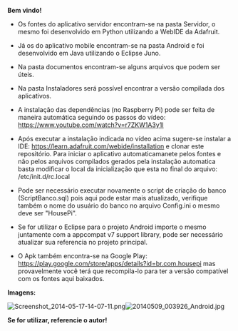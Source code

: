 **Bem vindo!**

* Os  fontes do aplicativo servidor encontram-se na pasta Servidor, o mesmo foi desenvolvido em Python utilizando a WebIDE da Adafruit.
 
* Já os do aplicativo mobile encontram-se na pasta Android e foi desenvolvido em Java utilizando o Eclipse Juno.
 
* Na pasta documentos encontram-se alguns arquivos que podem ser úteis.
 
* Na pasta Instaladores será possível encontrar a versão compilada dos aplicativos.
 
* A instalação das dependências (no Raspberry Pi) pode ser feita de maneira automática seguindo os passos do vídeo: https://www.youtube.com/watch?v=r7ZKW1A3y1I
 
* Após executar a instalação indicada no vídeo acima sugere-se instalar a IDE: https://learn.adafruit.com/webide/installation e clonar este repositório. Para iniciar o aplicativo automaticamanete pelos fontes e não pelos arquivos compilados gerados pela instalação automatica basta modificar o local da inicialização que esta no final do arquivo: /etc/init.d/rc.local

* Pode ser necessário executar novamente o script de criação do banco (ScriptBanco.sql) pois aqui pode estar mais atualizado, verifique também o nome do usuário do banco no arquivo Config.ini o mesmo deve ser "HousePi".

* Se for utilizar o Eclipse para o projeto Android importe o mesmo juntamente com a appcompat v7 support library, pode ser necessário atualizar sua referencia no projeto principal.

* O Apk também encontra-se na Google Play: https://play.google.com/store/apps/details?id=br.com.housepi mas provavelmente você terá que recompila-lo para ter a versão compatível com os fontes aqui baixados.


**Imagens:**

![Screenshot_2014-05-17-14-07-11.png](https://bitbucket.org/repo/KbG8KA/images/2324044091-Screenshot_2014-05-17-14-07-11.png)![20140509_003926_Android.jpg](https://bitbucket.org/repo/KbG8KA/images/2019319887-20140509_003926_Android.jpg)

**Se for utilizar, referencie o autor!** 